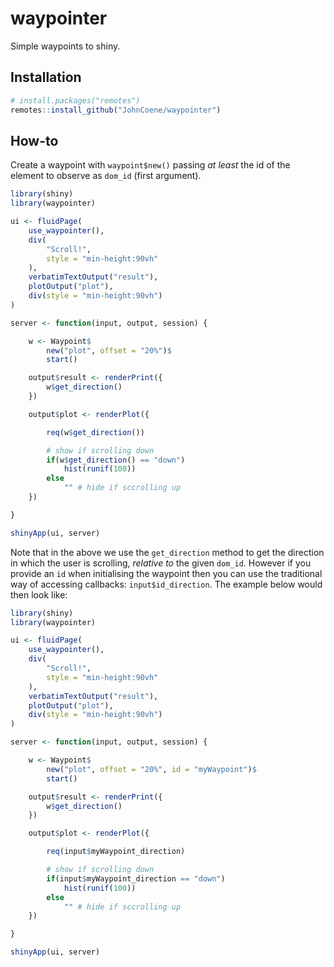 # waypointer

Simple waypoints to shiny.

## Installation

``` r
# install.packages("remotes")
remotes::install_github("JohnCoene/waypointer")
```

## How-to

Create a waypoint with `waypoint$new()`  passing _at least_ the id of the element to observe as `dom_id` (first argument). 

``` r
library(shiny)
library(waypointer)

ui <- fluidPage(
	use_waypointer(),
	div(
		"Scroll!", 
		style = "min-height:90vh"
	),
	verbatimTextOutput("result"),
	plotOutput("plot"),
	div(style = "min-height:90vh")
)

server <- function(input, output, session) {

	w <- Waypoint$
		new("plot", offset = "20%")$
		start()

	output$result <- renderPrint({
		w$get_direction()
	})

	output$plot <- renderPlot({

		req(w$get_direction())

		# show if scrolling down
		if(w$get_direction() == "down")
			hist(runif(100))
		else
			"" # hide if sccrolling up
	})

}

shinyApp(ui, server)
```

Note that in the above we use the `get_direction` method to get the direction in which the user is scrolling, _relative to_ the given `dom_id`. However if you provide an `id` when initialising the waypoint then you can use the traditional way of accessing callbacks: `input$id_direction`. The example below would then look like:

``` r
library(shiny)
library(waypointer)

ui <- fluidPage(
	use_waypointer(),
	div(
		"Scroll!", 
		style = "min-height:90vh"
	),
	verbatimTextOutput("result"),
	plotOutput("plot"),
	div(style = "min-height:90vh")
)

server <- function(input, output, session) {

	w <- Waypoint$
		new("plot", offset = "20%", id = "myWaypoint")$
		start()

	output$result <- renderPrint({
		w$get_direction()
	})

	output$plot <- renderPlot({

		req(input$myWaypoint_direction)

		# show if scrolling down
		if(input$myWaypoint_direction == "down")
			hist(runif(100))
		else
			"" # hide if sccrolling up
	})

}

shinyApp(ui, server)
```
